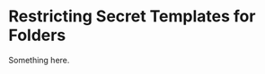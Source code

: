 [title]: # (Restricting Secret Templates for Folders)
[tags]: # (XXX)
[priority]: # (3824)
# Restricting Secret Templates for Folders
Something here.
